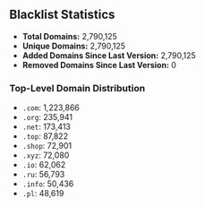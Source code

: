 ## Blacklist Statistics

- **Total Domains:** 2,790,125
- **Unique Domains:** 2,790,125
- **Added Domains Since Last Version:** 2,790,125
- **Removed Domains Since Last Version:** 0

### Top-Level Domain Distribution

-  `.com`: 1,223,866
-  `.org`: 235,941
-  `.net`: 173,413
-  `.top`: 87,822
-  `.shop`: 72,901
-  `.xyz`: 72,080
-  `.io`: 62,062
-  `.ru`: 56,793
-  `.info`: 50,436
-  `.pl`: 48,619
